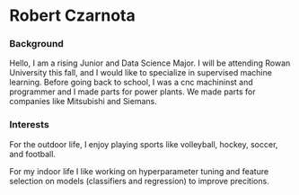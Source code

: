 # Robert Czarnota

### Background

Hello, I am a rising Junior and Data Science Major. I will be attending Rowan University this fall, and I would like to specialize in supervised machine learning.
Before going back to school, I was a cnc machininst and programmer and I made parts for power plants. We made parts for companies like Mitsubishi and Siemans.

### Interests

For the outdoor life, I enjoy playing sports like volleyball, hockey, soccer, and football.

For my indoor life I like working on hyperparameter tuning and feature selection on models (classifiers and regression) to improve precitions.

 

